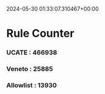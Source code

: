 2024-05-30 01:33:07.310467+00:00
# Rule Counter 
 ### UCATE : 466938

 ### Veneto : 25885

 ### Allowlist : 13930